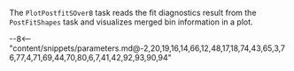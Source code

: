 The `PlotPostfitSOverB` task reads the fit diagnostics result from the `PostFitShapes` task and visualizes merged bin information in a plot.

<div class="dhi_parameter_table">

--8<-- "content/snippets/parameters.md@-2,20,19,16,14,66,12,48,17,18,74,43,65,3,76,77,4,71,69,44,70,80,6,7,41,42,92,93,90,94"

</div>
